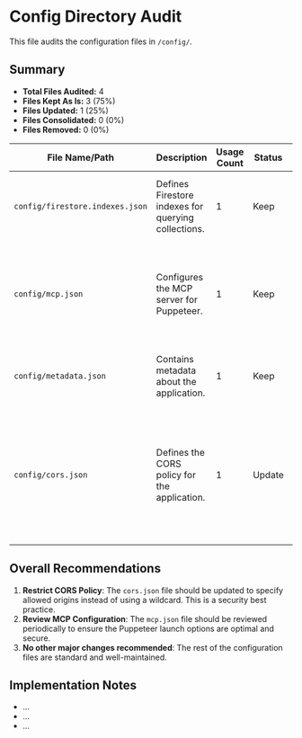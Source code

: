 # Config Directory Audit

This file audits the configuration files in `/config/`.

## Summary

- **Total Files Audited:** 4
- **Files Kept As Is:** 3 (75%)
- **Files Updated:** 1 (25%)
- **Files Consolidated:** 0 (0%)
- **Files Removed:** 0 (0%)

| File Name/Path | Description | Usage Count | Status | Recommendation |
|---|---|---|---|---|
| `config/firestore.indexes.json` | Defines Firestore indexes for querying collections. | 1 | Keep | This is a standard and necessary configuration file for Firestore performance. No changes needed. |
| `config/mcp.json` | Configures the MCP server for Puppeteer. | 1 | Keep | This file is required for running the headless browser for tasks like generating screenshots or PDFs. No changes needed. |
| `config/metadata.json` | Contains metadata about the application. | 1 | Keep | This file provides essential metadata for the application. No changes needed. |
| `config/cors.json` | Defines the CORS policy for the application. | 1 | Update | The current policy is too permissive (`"origin": ["*"]`). It should be updated to a more restrictive policy for production environments, specifying allowed origins. |

## Overall Recommendations

1. **Restrict CORS Policy**: The `cors.json` file should be updated to specify allowed origins instead of using a wildcard. This is a security best practice.
2. **Review MCP Configuration**: The `mcp.json` file should be reviewed periodically to ensure the Puppeteer launch options are optimal and secure.
3. **No other major changes recommended**: The rest of the configuration files are standard and well-maintained.

## Implementation Notes

- ...
- ...
- ...
